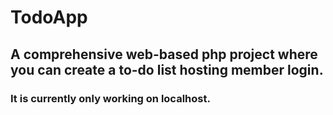 # TodoApp

## A comprehensive web-based php project where you can create a to-do list hosting member login.
### It is currently only working on localhost.
